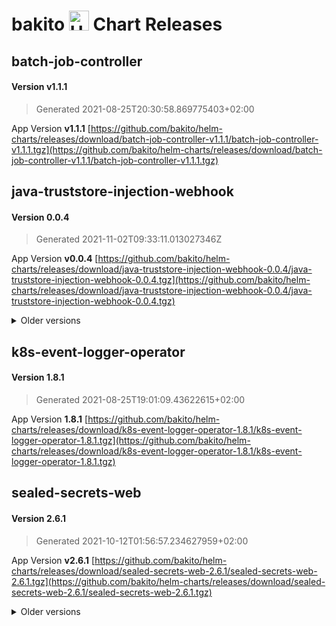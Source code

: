 # bakito <img src="https://helm.sh/img/helm.svg" alt="Helm" style="width:32px;"/> Chart Releases

## batch-job-controller

#### Version **v1.1.1**

> Generated 2021-08-25T20:30:58.869775403+02:00

App Version **v1.1.1**
[https://github.com/bakito/helm-charts/releases/download/batch-job-controller-v1.1.1/batch-job-controller-v1.1.1.tgz](https://github.com/bakito/helm-charts/releases/download/batch-job-controller-v1.1.1/batch-job-controller-v1.1.1.tgz)

## java-truststore-injection-webhook

#### Version **0.0.4**

> Generated 2021-11-02T09:33:11.013027346Z

App Version **v0.0.4**
[https://github.com/bakito/helm-charts/releases/download/java-truststore-injection-webhook-0.0.4/java-truststore-injection-webhook-0.0.4.tgz](https://github.com/bakito/helm-charts/releases/download/java-truststore-injection-webhook-0.0.4/java-truststore-injection-webhook-0.0.4.tgz)


<details>
  <summary>Older versions</summary>
  <br/><br/>
  <h4>Version <strong>0.0.2</strong></h4>

  <blockquote><p>Generated 2021-10-30T13:16:26.566426629Z</p></blockquote>

  <p>App Version <strong>v0.0.2</strong></p>
  <a href="https://github.com/bakito/helm-charts/releases/download/java-truststore-injection-webhook-0.0.2/java-truststore-injection-webhook-0.0.2.tgz">https://github.com/bakito/helm-charts/releases/download/java-truststore-injection-webhook-0.0.2/java-truststore-injection-webhook-0.0.2.tgz</a>
</details>

## k8s-event-logger-operator

#### Version **1.8.1**

> Generated 2021-08-25T19:01:09.43622615+02:00

App Version **1.8.1**
[https://github.com/bakito/helm-charts/releases/download/k8s-event-logger-operator-1.8.1/k8s-event-logger-operator-1.8.1.tgz](https://github.com/bakito/helm-charts/releases/download/k8s-event-logger-operator-1.8.1/k8s-event-logger-operator-1.8.1.tgz)

## sealed-secrets-web

#### Version **2.6.1**

> Generated 2021-10-12T01:56:57.234627959+02:00

App Version **v2.6.1**
[https://github.com/bakito/helm-charts/releases/download/sealed-secrets-web-2.6.1/sealed-secrets-web-2.6.1.tgz](https://github.com/bakito/helm-charts/releases/download/sealed-secrets-web-2.6.1/sealed-secrets-web-2.6.1.tgz)


<details>
  <summary>Older versions</summary>
  <br/><br/>
  <h4>Version <strong>2.6.0</strong></h4>

  <blockquote><p>Generated 2021-09-15T21:33:30.235863008+02:00</p></blockquote>

  <p>App Version <strong>2.6.0</strong></p>
  <a href="https://github.com/bakito/helm-charts/releases/download/sealed-secrets-web-2.6.0/sealed-secrets-web-2.6.0.tgz">https://github.com/bakito/helm-charts/releases/download/sealed-secrets-web-2.6.0/sealed-secrets-web-2.6.0.tgz</a>


  <br/><br/>
  <h4>Version <strong>2.5.4</strong></h4>

  <blockquote><p>Generated 2021-09-10T13:27:58.05926312+02:00</p></blockquote>

  <p>App Version <strong>2.5.4</strong></p>
  <a href="https://github.com/bakito/helm-charts/releases/download/sealed-secrets-web-2.5.4/sealed-secrets-web-2.5.4.tgz">https://github.com/bakito/helm-charts/releases/download/sealed-secrets-web-2.5.4/sealed-secrets-web-2.5.4.tgz</a>


  <br/><br/>
  <h4>Version <strong>2.5.3</strong></h4>

  <blockquote><p>Generated 2021-09-10T13:16:06.890062458+02:00</p></blockquote>

  <p>App Version <strong>2.5.3</strong></p>
  <a href="https://github.com/bakito/helm-charts/releases/download/sealed-secrets-web-2.5.3/sealed-secrets-web-2.5.3.tgz">https://github.com/bakito/helm-charts/releases/download/sealed-secrets-web-2.5.3/sealed-secrets-web-2.5.3.tgz</a>


  <br/><br/>
  <h4>Version <strong>2.5.2</strong></h4>

  <blockquote><p>Generated 2021-09-10T07:35:41.709763934+02:00</p></blockquote>

  <p>App Version <strong>2.5.2</strong></p>
  <a href="https://github.com/bakito/helm-charts/releases/download/sealed-secrets-web-2.5.2/sealed-secrets-web-2.5.2.tgz">https://github.com/bakito/helm-charts/releases/download/sealed-secrets-web-2.5.2/sealed-secrets-web-2.5.2.tgz</a>


  <br/><br/>
  <h4>Version <strong>2.5.1</strong></h4>

  <blockquote><p>Generated 2021-09-03T21:17:24.787032551+02:00</p></blockquote>

  <p>App Version <strong>2.5.1</strong></p>
  <a href="https://github.com/bakito/helm-charts/releases/download/sealed-secrets-web-2.5.1/sealed-secrets-web-2.5.1.tgz">https://github.com/bakito/helm-charts/releases/download/sealed-secrets-web-2.5.1/sealed-secrets-web-2.5.1.tgz</a>


  <br/><br/>
  <h4>Version <strong>2.5.0</strong></h4>

  <blockquote><p>Generated 2021-08-26T21:06:38.413497229+02:00</p></blockquote>

  <p>App Version <strong>2.5.0</strong></p>
  <a href="https://github.com/bakito/helm-charts/releases/download/sealed-secrets-web-2.5.0/sealed-secrets-web-2.5.0.tgz">https://github.com/bakito/helm-charts/releases/download/sealed-secrets-web-2.5.0/sealed-secrets-web-2.5.0.tgz</a>
</details>
